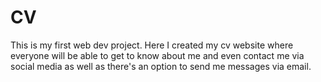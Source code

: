 # CV

This is my first web dev project. Here I created my cv website where everyone will be able to get to know about me and even contact me via social media as well as there's an option to send me messages via email.

